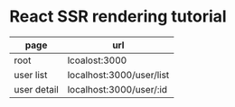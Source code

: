 # React SSR rendering tutorial

page | url
-- | --
root | lcoalost:3000
user list | localhost:3000/user/list
user detail | localhost:3000/user/:id
